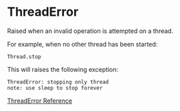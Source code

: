 # ThreadError

Raised when an invalid operation is attempted on a thread.

For example, when no other thread has been started:

    Thread.stop

This will raises the following exception:

    ThreadError: stopping only thread
    note: use sleep to stop forever

[ThreadError Reference](https://ruby-doc.org/core-2.6/ThreadError.html)